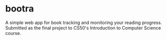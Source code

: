# bootra
A simple web app for book tracking and monitoring your reading progress. Submitted as the final project to CS50's Introduction to Computer Science course.
